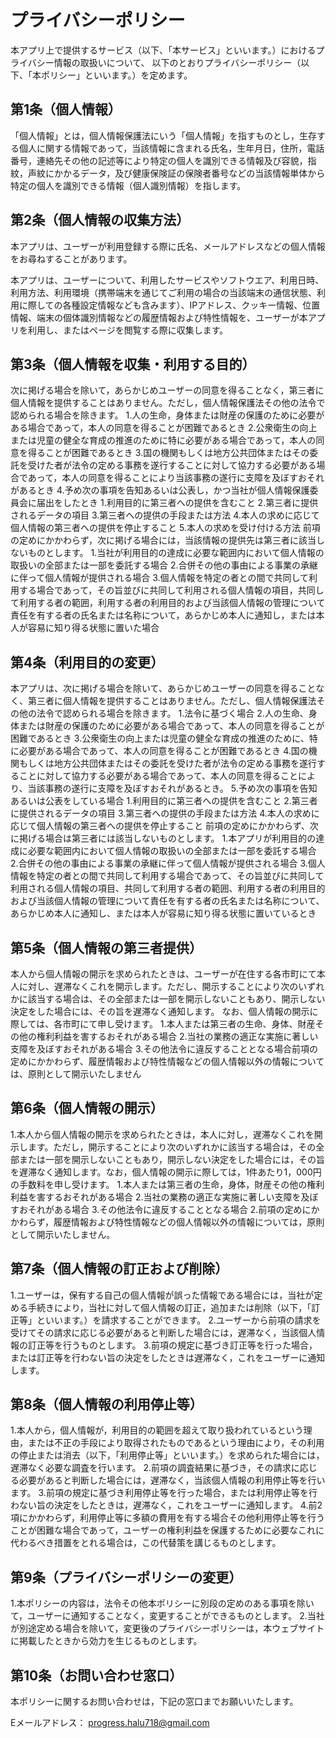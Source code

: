 # プライバシーポリシー
本アプリ上で提供するサービス（以下、「本サービス」といいます。）におけるプライバシー情報の取扱いについて、 以下のとおりプライバシーポリシー（以下、「本ポリシー」といいます。）を定めます。
## 第1条（個人情報）
「個人情報」とは，個人情報保護法にいう「個人情報」を指すものとし，生存する個人に関する情報であって，当該情報に含まれる氏名，生年月日，住所，電話番号，連絡先その他の記述等により特定の個人を識別できる情報及び容貌，指紋，声紋にかかるデータ，及び健康保険証の保険者番号などの当該情報単体から特定の個人を識別できる情報（個人識別情報）を指します。
## 第2条（個人情報の収集方法）
本アプリは、ユーザーが利用登録する際に氏名、メールアドレスなどの個人情報をお尋ねすることがあります。

本アプリは、ユーザーについて、利用したサービスやソフトウエア、利用日時、利用方法、利用環境（携帯端末を通じてご利用の場合の当該端末の通信状態、利用に際しての各種設定情報なども含みます）、IPアドレス、クッキー情報、位置情報、端末の個体識別情報などの履歴情報および特性情報を、ユーザーが本アプリを利用し、またはページを閲覧する際に収集します。

## 第3条（個人情報を収集・利用する目的）
次に掲げる場合を除いて，あらかじめユーザーの同意を得ることなく，第三者に個人情報を提供することはありません。ただし，個人情報保護法その他の法令で認められる場合を除きます。
1.人の生命，身体または財産の保護のために必要がある場合であって，本人の同意を得ることが困難であるとき
2.公衆衛生の向上または児童の健全な育成の推進のために特に必要がある場合であって，本人の同意を得ることが困難であるとき
3.国の機関もしくは地方公共団体またはその委託を受けた者が法令の定める事務を遂行することに対して協力する必要がある場合であって，本人の同意を得ることにより当該事務の遂行に支障を及ぼすおそれがあるとき
4.予め次の事項を告知あるいは公表し，かつ当社が個人情報保護委員会に届出をしたとき
  1.利用目的に第三者への提供を含むこと
  2.第三者に提供されるデータの項目
  3.第三者への提供の手段または方法
  4.本人の求めに応じて個人情報の第三者への提供を停止すること
  5.本人の求めを受け付ける方法
前項の定めにかかわらず，次に掲げる場合には，当該情報の提供先は第三者に該当しないものとします。
1.当社が利用目的の達成に必要な範囲内において個人情報の取扱いの全部または一部を委託する場合
2.合併その他の事由による事業の承継に伴って個人情報が提供される場合
3.個人情報を特定の者との間で共同して利用する場合であって，その旨並びに共同して利用される個人情報の項目，共同して利用する者の範囲，利用する者の利用目的および当該個人情報の管理について責任を有する者の氏名または名称について，あらかじめ本人に通知し，または本人が容易に知り得る状態に置いた場合

## 第4条（利用目的の変更）
本アプリは、次に掲げる場合を除いて、あらかじめユーザーの同意を得ることなく、第三者に個人情報を提供することはありません。ただし、個人情報保護法その他の法令で認められる場合を除きます。
1.法令に基づく場合
2.人の生命、身体または財産の保護のために必要がある場合であって、本人の同意を得ることが困難であるとき
3.公衆衛生の向上または児童の健全な育成の推進のために、特に必要がある場合であって、本人の同意を得ることが困難であるとき
4.国の機関もしくは地方公共団体またはその委託を受けた者が法令の定める事務を遂行することに対して協力する必要がある場合であって、本人の同意を得ることにより、当該事務の遂行に支障を及ぼすおそれがあるとき。
5.予め次の事項を告知あるいは公表をしている場合
  1.利用目的に第三者への提供を含むこと
  2.第三者に提供されるデータの項目
  3.第三者への提供の手段または方法
  4.本人の求めに応じて個人情報の第三者への提供を停止すること
前項の定めにかかわらず、次に掲げる場合は第三者には該当しないものとします。
1.本アプリが利用目的の達成に必要な範囲内において個人情報の取扱いの全部または一部を委託する場合
2.合併その他の事由による事業の承継に伴って個人情報が提供される場合
3.個人情報を特定の者との間で共同して利用する場合であって、その旨並びに共同して利用される個人情報の項目、共同して利用する者の範囲、利用する者の利用目的および当該個人情報の管理について責任を有する者の氏名または名称について、あらかじめ本人に通知し、または本人が容易に知り得る状態に置いているとき
## 第5条（個人情報の第三者提供）
本人から個人情報の開示を求められたときは、ユーザーが在住する各市町にて本人に対し、遅滞なくこれを開示します。ただし、開示することにより次のいずれかに該当する場合は、その全部または一部を開示しないこともあり、開示しない決定をした場合には、その旨を遅滞なく通知します。
なお、個人情報の開示に際しては、各市町にて申し受けます。
1.本人または第三者の生命、身体、財産その他の権利利益を害するおそれがある場合
2.当社の業務の適正な実施に著しい支障を及ぼすおそれがある場合
3.その他法令に違反することとなる場合前項の定めにかかわらず、履歴情報および特性情報などの個人情報以外の情報については、原則として開示いたしません
## 第6条（個人情報の開示）
1.本人から個人情報の開示を求められたときは，本人に対し，遅滞なくこれを開示します。ただし，開示することにより次のいずれかに該当する場合は，その全部または一部を開示しないこともあり，開示しない決定をした場合には，その旨を遅滞なく通知します。なお，個人情報の開示に際しては，1件あたり1，000円の手数料を申し受けます。
  1.本人または第三者の生命，身体，財産その他の権利利益を害するおそれがある場合
  2.当社の業務の適正な実施に著しい支障を及ぼすおそれがある場合
  3.その他法令に違反することとなる場合
2.前項の定めにかかわらず，履歴情報および特性情報などの個人情報以外の情報については，原則として開示いたしません。
## 第7条（個人情報の訂正および削除）
1.ユーザーは，保有する自己の個人情報が誤った情報である場合には，当社が定める手続きにより，当社に対して個人情報の訂正，追加または削除（以下，「訂正等」といいます。）を請求することができます。
2.ユーザーから前項の請求を受けてその請求に応じる必要があると判断した場合には，遅滞なく，当該個人情報の訂正等を行うものとします。
3.前項の規定に基づき訂正等を行った場合，または訂正等を行わない旨の決定をしたときは遅滞なく，これをユーザーに通知します。
## 第8条（個人情報の利用停止等）
1.本人から，個人情報が，利用目的の範囲を超えて取り扱われているという理由，または不正の手段により取得されたものであるという理由により，その利用の停止または消去（以下，「利用停止等」といいます。）を求められた場合には，遅滞なく必要な調査を行います。
2.前項の調査結果に基づき，その請求に応じる必要があると判断した場合には，遅滞なく，当該個人情報の利用停止等を行います。
3.前項の規定に基づき利用停止等を行った場合，または利用停止等を行わない旨の決定をしたときは，遅滞なく，これをユーザーに通知します。
4.前2項にかかわらず，利用停止等に多額の費用を有する場合その他利用停止等を行うことが困難な場合であって，ユーザーの権利利益を保護するために必要なこれに代わるべき措置をとれる場合は，この代替策を講じるものとします。
## 第9条（プライバシーポリシーの変更）
1.本ポリシーの内容は，法令その他本ポリシーに別段の定めのある事項を除いて，ユーザーに通知することなく，変更することができるものとします。
2.当社が別途定める場合を除いて，変更後のプライバシーポリシーは，本ウェブサイトに掲載したときから効力を生じるものとします。
## 第10条（お問い合わせ窓口）
本ポリシーに関するお問い合わせは，下記の窓口までお願いいたします。

Eメールアドレス：	progress.halu718@gmail.com
